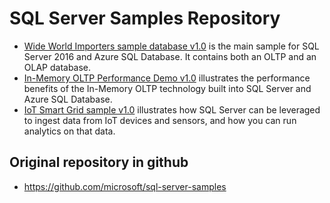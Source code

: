 # SQL Server Samples Repository

  - [Wide World Importers sample database v1.0](https://github.com/Microsoft/sql-server-samples/releases/tag/wide-world-importers-v1.0) is the main sample for SQL Server 2016 and Azure SQL Database. It contains both an OLTP and an OLAP database.
  - [In-Memory OLTP Performance Demo v1.0](https://github.com/Microsoft/sql-server-samples/releases/tag/in-memory-oltp-demo-v1.0) illustrates the performance benefits of the In-Memory OLTP technology built into SQL Server and Azure SQL Database.
  - [IoT Smart Grid sample v1.0](https://github.com/Microsoft/sql-server-samples/releases/tag/iot-smart-grid-v1.0) illustrates how SQL Server can be leveraged to ingest data from IoT devices and sensors, and how you can run analytics on that data.

## Original repository in github
- https://github.com/microsoft/sql-server-samples

